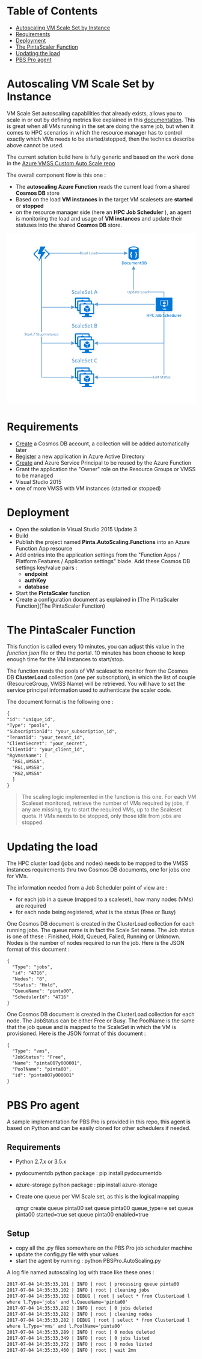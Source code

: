 Table of Contents
=================
* [Autoscaling VM Scale Set by Instance](#autoscaling-vm-scale-set-by-instance)
* [Requirements](#requirements)
* [Deployment](#deployment)
* [The PintaScaler Function](#the-pintascaler-function)
* [Updating the load](#updating-the-load)
* [PBS Pro agent](#pbs-pro-agent)


# Autoscaling VM Scale Set by Instance
VM Scale Set autoscaling capabilities that already exists, allows you to scale in or out by defining metrics like explained in this [documentation](https://docs.microsoft.com/en-us/azure/virtual-machine-scale-sets/virtual-machine-scale-sets-autoscale-overview). This is great when all VMs running in the set are doing the same job, but when it comes to HPC scenarios in which the resource manager has to control exactly which VMs needs to be started/stopped, then the technics describe above cannot be used.

The current solution build here is fully generic and based on the work done in the [Azure VMSS Custom Auto Scale repo](https://github.com/zivshtaeinberg/AzureVmssCustomAutoScale)

The overall component flow is this one :
* The __autoscaling Azure Function__ reads the current load from a shared __Cosmos DB__ store
* Based on the load __VM instances__ in the target VM scalesets are __started__ or __stopped__
* on the resource manager side (here an __HPC Job Scheduler__ ), an agent is monitoring the load and usage of __VM instances__ and update their statuses into the shared __Cosmos DB__ store.

![architecture](archi.PNG)

# Requirements
* [Create](https://docs.microsoft.com/en-us/azure/cosmos-db/create-documentdb-dotnet#create-a-database-account) a Cosmos DB account, a collection will be added automatically later
* [Register](https://docs.microsoft.com/en-us/azure/active-directory/active-directory-app-registration) a new application in Azure Active Directory
* [Create](https://docs.microsoft.com/en-us/cli/azure/create-an-azure-service-principal-azure-cli) and Azure Service Principal to be reused by the Azure Function
* Grant the application the "Owner" role on the Resource Groups or VMSS to be managed
* Visual Studio 2015
* one of more VMSS with VM instances (started or stopped)

# Deployment
* Open the solution in Visual Studio 2015 Update 3
* Build
* Publish the project named __Pinta.AutoScaling.Functions__ into an Azure Function App resource
* Add entries into the application settings from the "Function Apps / Platform Features / Application settings" blade. Add these Cosmos DB settings key/value pairs :
  * __endpoint__
  * __authKey__
  * __database__
* Start the **PintaScaler** function
* Create a configuration document as explained in [The PintaScaler Function](The PintaScaler Function)


# The PintaScaler Function
This function is called every 10 minutes, you can adjust this value in the _function.json_ file or thru the portal. 10 minutes has been choose to keep enough time for the VM instances to start/stop.

The function reads the pools of VM scaleset to monitor from the Cosmos DB __ClusterLoad__ collection (one per subscription), in which the list of couple (ResourceGroup, VMSS Name) will be retrieved. You will have to set the service principal information used to authenticate the scaler code.

The document format is the following one :

    {
    "id": "unique_id",
    "Type": "pools",
    "SubscriptionId": "your_subscription_id",
    "TenantId": "your_tenant_id",
    "ClientSecret": "your_secret",
    "ClientId": "your_client_id",
    "RgVmssName": [
      "RG1,VMSSA",
      "RG1,VMSSB",
      "RG2,VMSSA"
      ]
    }

> The scaling logic implemented in the function is this one. For each VM Scaleset monitored, retrieve the number of VMs required by jobs, if any are missing, try to start the required VMs, up to the Scaleset quota. If VMs needs to be stopped, only those idle from jobs are stopped.


# Updating the load
The HPC cluster load (jobs and nodes) needs to be mapped to the VMSS instances requirements thru two Cosmos DB documents, one for jobs one for VMs.

The information needed from a Job Scheduler point of view are :
  * for each job in a queue (mapped to a scaleset), how many nodes (VMs) are required
  * for each node being registered, what is the status (Free or Busy)

One Cosmos DB document is created in the ClusterLoad collection for each running jobs. The queue name is in fact the Scale Set name. The Job status is one of these : Finished, Hold, Queued, Failed, Running or Unknown. Nodes is the number of nodes required to run the job. Here is the JSON format of this document :

    {
      "Type": "jobs",
      "id": "4716",
      "Nodes": "8",
      "Status": "Hold",
      "QueueName": "pinta00",
      "SchedulerId": "4716"
    }

One Cosmos DB document is created in the ClusterLoad collection for each node. The JobStatus can be either Free or Busy. The PoolName is the same that the job queue and is mapped to the ScaleSet in which the VM is provisioned. Here is the JSON format of this document :

    {
      "Type": "vms",
      "JobStatus": "Free",
      "Name": "pinta007y000001",
      "PoolName": "pinta00",
      "id": "pinta007y000001"
    }

# PBS Pro agent
A sample implementation for PBS Pro is provided in this repo, this agent is based on Python and can be easily cloned for other schedulers if needed.

## Requirements
* Python 2.7.x or 3.5.x
* pydocumentdb python package : pip install pydocumentdb
* azure-storage python package : pip install azure-storage
* Create one queue per VM Scale set, as this is the logical mapping


    qmgr
    create queue pinta00
    set queue pinta00 queue_type=e
    set queue pinta00 started=true
    set queue pinta00 enabled=true

## Setup
* copy all the .py files somewhere on the PBS Pro job scheduler machine
* update the config.py file with your values
* start the agent by running : python PBSPro.AutoScaling.py

A log file named autoscaling.log with trace like these ones :

    2017-07-04 14:35:33,101 | INFO | root | processing queue pinta00
    2017-07-04 14:35:33,102 | INFO | root | cleaning jobs
    2017-07-04 14:35:33,102 | DEBUG | root | select * from ClusterLoad l where l.Type='jobs' and l.QueueName='pinta00'
    2017-07-04 14:35:33,282 | INFO | root | 0 jobs deleted
    2017-07-04 14:35:33,282 | INFO | root | cleaning nodes
    2017-07-04 14:35:33,282 | DEBUG | root | select * from ClusterLoad l where l.Type='vms' and l.PoolName='pinta00'
    2017-07-04 14:35:33,289 | INFO | root | 0 nodes deleted
    2017-07-04 14:35:33,349 | INFO | root | 0 jobs listed
    2017-07-04 14:35:33,372 | INFO | root | 0 nodes listed
    2017-07-04 14:35:33,460 | INFO | root | wait 2mn
